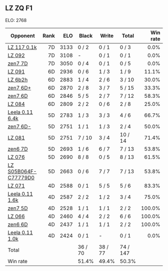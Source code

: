 ## LZ ZQ F1 ##

ELO: 2768

Opponent | Rank | ELO | Black | Write | Total | Win rate
---------|-----:|----:|-------|-------|-------|-------:
[LZ 117 0.1k](LZ%20117%200.1k.md) | 7D | 3133 | 0 / 2 | 0 / 1 | 0 / 3 | 0.0%
[LZ 092](LZ%20092.md) | 7D | 3108 | - | 0 / 1 | 0 / 1 | 0.0%
[zen7 7D](zen7%207D.md) | 7D | 3050 | 0 / 4 | 0 / 1 | 0 / 5 | 0.0%
[LZ 091](LZ%20091.md) | 6D | 2936 | 0 / 6 | 1 / 3 | 1 / 9 | 11.1%
[LZ 6b2h](LZ%206b2h.md) | 6D | 2883 | 1 / 4 | 2 / 6 | 3 / 10 | 30.0%
[zen7 6D+](zen7%206D+.md) | 6D | 2870 | 2 / 8 | 3 / 7 | 5 / 15 | 33.3%
[zen7 6D](zen7%206D.md) | 6D | 2846 | 5 / 5 | 2 / 7 | 7 / 12 | 58.3%
[LZ 084](LZ%20084.md) | 6D | 2809 | 2 / 2 | 0 / 6 | 2 / 8 | 25.0%
[Leela 0.11 6.4k](Leela%200.11%206.4k.md) | 5D | 2783 | 1 / 3 | 3 / 3 | 4 / 6 | 66.7%
[zen7 6D-](zen7%206D-.md) | 5D | 2751 | 1 / 1 | 1 / 3 | 2 / 4 | 50.0%
[LZ 081](LZ%20081.md) | 5D | 2751 | 7 / 10 | 3 / 4 | 10 / 14 | 71.4%
[zen6 7D](zen6%207D.md) | 5D | 2693 | 1 / 6 | 6 / 7 | 7 / 13 | 53.8%
[LZ 076](LZ%20076.md) | 5D | 2690 | 8 / 8 | 0 / 5 | 8 / 13 | 61.5%
[LZ S05B064F-C77779D0](LZ%20S05B064F-C77779D0.md) | 5D | 2663 | 0 / 6 | 7 / 7 | 7 / 13 | 53.8%
[LZ 071](LZ%20071.md) | 4D | 2588 | 0 / 1 | 5 / 5 | 5 / 6 | 83.3%
[Leela 0.11 1.6k](Leela%200.11%201.6k.md) | 4D | 2587 | 2 / 2 | 1 / 2 | 3 / 4 | 75.0%
[zen7 5D](zen7%205D.md) | 4D | 2528 | 1 / 1 | 1 / 1 | 2 / 2 | 100.0%
[LZ 066](LZ%20066.md) | 4D | 2460 | 4 / 4 | 2 / 2 | 6 / 6 | 100.0%
[zen6 6D](zen6%206D.md) | 4D | 2437 | 1 / 1 | 1 / 1 | 2 / 2 | 100.0%
[Leela 0.11 1.0k](Leela%200.11%201.0k.md) | 4D | 2424 | 0 / 1 | - | 0 / 1 | 0.0%
Total | | | 36 / 70 | 38 / 77 | 74 / 147 | 
Win rate| | | 51.4% | 49.4% | 50.3% | 
